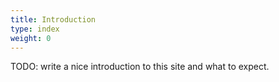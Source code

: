 ```yaml
---
title: Introduction
type: index
weight: 0
---
```


TODO: write a nice introduction to this site and what to expect.
